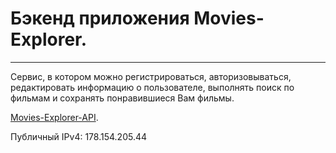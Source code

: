 # Бэкенд приложения Movies-Explorer.  

------------------------- ------------------------- -------------------------  

Сервис, в котором можно регистрироваться, авторизовываться, редактировать информацию о пользователе, выполнять поиск по фильмам и сохранять понравившиеся Вам фильмы.    

[Movies-Explorer-API](https://api.movies.stamat.nomoredomains.icu).  

Публичный IPv4: 178.154.205.44  

